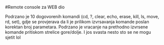 #Remote console za WEB dio

Podrzano je 10 dogovorenih komandi (cd, ?, clear, echo, erase, kill, ls, move, rd, set), gdje se provjerava da li je prilikom izvrsavanja komande poslan korektan broj parametara.
Podrzano je vracanje na prethodno izvrsene komande pritiskom strelice gore/dolje.
I jos svasta nesto sto se ne mogu sjetit lol